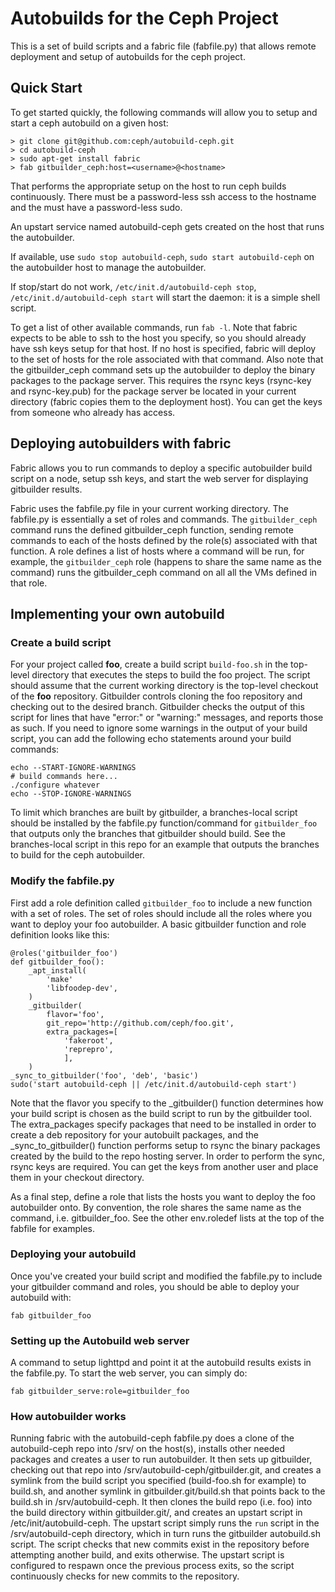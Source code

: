 # Autobuilds for the Ceph Project

This is a set of build scripts and a fabric file (fabfile.py)
that allows remote deployment and setup of autobuilds for the
ceph project.

## Quick Start

To get started quickly, the following commands will allow you to setup
and start a ceph autobuild on a given host:

	> git clone git@github.com:ceph/autobuild-ceph.git
	> cd autobuild-ceph
	> sudo apt-get install fabric
	> fab gitbuilder_ceph:host=<username>@<hostname>

That performs the appropriate setup on the host to run ceph builds
continuously. There must be a password-less ssh access to the hostname
and the <username> must have a password-less sudo.

An upstart service named autobuild-ceph gets created on the host that runs
the autobuilder. 

If available, use ``sudo stop autobuild-ceph``, ``sudo start
autobuild-ceph`` on the autobuilder host to manage the autobuilder.

If stop/start do not work, ``/etc/init.d/autobuild-ceph stop``,
``/etc/init.d/autobuild-ceph start`` will start the daemon: it is a
simple shell script.

To get a list of other available commands, run ``fab -l``.  Note
that fabric expects to be able to ssh to the host you specify, so you 
should already have ssh keys setup for that host.  If
no host is specified, fabric will deploy to the set of hosts for the role associated with
that command.  Also note that the gitbuilder\_ceph command sets up the
autobuilder to deploy the binary packages to the package server.  This
requires the rsync keys (rsync-key and rsync-key.pub) for the package
server be located in your current directory (fabric copies them to the deployment
host).  You can get the keys from someone who already has access.

## Deploying autobuilders with fabric

Fabric allows you to run commands to deploy a specific autobuilder
build script on a node, setup ssh keys, and start the web server
for displaying gitbuilder results.

Fabric uses the fabfile.py file in your current working directory.
The fabfile.py is essentially a set of roles and commands.  The
``gitbuilder_ceph`` command runs the defined gitbuilder\_ceph
function, sending remote commands to each of the hosts defined by
the role(s) associated with that function.
A role defines a list of hosts where a command will be run, for example,
the ``gitbuilder_ceph`` role (happens to share the same name as the
command) runs the gitbuilder\_ceph command on all all the VMs defined
in that role.

## Implementing your own autobuild

### Create a build script

For your project called __foo__, create a build script ``build-foo.sh``
in the top-level directory that executes the steps to build the foo project.
The script should assume that the current working directory is the top-level
checkout of the __foo__ repository.  Gitbuilder controls cloning the foo repository
and checking out to the desired branch.  Gitbuilder checks the output of this
script for lines that have "error:" or "warning:" messages, and reports those
as such.  If you need to ignore some warnings in the output of your build script,
you can add the following echo statements around your build commands:

	echo --START-IGNORE-WARNINGS
	# build commands here...
	./configure whatever
	echo --STOP-IGNORE-WARNINGS

To limit which branches are built by gitbuilder, a branches-local script should
be installed by the fabfile.py function/command for ``gitbuilder_foo`` that outputs
only the branches that gitbuilder should build.  See the branches-local script
in this repo for an example that outputs the branches to build for the ceph autobuilder.

### Modify the fabfile.py

First add a role definition called ``gitbuilder_foo`` to include a new function with a set of roles.
The set of roles should include all the roles where you want to deploy your foo autobuilder.  A
basic gitbuilder function and role definition looks like this:

	@roles('gitbuilder_foo')
	def gitbuilder_foo():
		_apt_install(
			'make'
			'libfoodep-dev',
		)
		_gitbuilder(
			flavor='foo',
			git_repo='http://github.com/ceph/foo.git',
			extra_packages=[
				'fakeroot',
				'reprepro',
				],
		)
	_sync_to_gitbuilder('foo', 'deb', 'basic')
	sudo('start autobuild-ceph || /etc/init.d/autobuild-ceph start')

Note that the flavor you specify to the \_gitbuilder() function determines how your build script
is chosen as the build script to run by the gitbuilder tool.  The extra\_packages specify packages
that need to be installed in order to create a deb repository for your autobuilt packages, and
the \_sync\_to\_gitbuilder() function performs setup to rsync the binary packages created by the build
to the repo hosting server.  In order to perform the sync, rsync keys are required.  You can get the
keys from another user and place them in your checkout directory.

As a final step, define a role that lists the hosts you want to deploy the foo autobuilder onto.  By
convention, the role shares the same name as the command, i.e. gitbuilder\_foo.  See the other env.roledef
lists at the top of the fabfile for examples.

### Deploying your autobuild

Once you've created your build script and modified the fabfile.py to include your gitbuilder command
and roles, you should be able to deploy your autobuild with:

	fab gitbuilder_foo

### Setting up the Autobuild web server

A command to setup lighttpd and point it at the autobuild results exists in the fabfile.py.  To start the web
server, you can simply do:

	fab gitbuilder_serve:role=gitbuilder_foo

### How autobuilder works

Running fabric with the autobuild-ceph fabfile.py does a clone of the autobuild-ceph repo into /srv/ on the host(s), installs
other needed packages and creates a user to run autobuilder.  It then sets up gitbuilder, checking out that
repo into /srv/autobuild-ceph/gitbuilder.git, and
creates a symlink from the build script you specified (build-foo.sh for example) to build.sh, and another symlink
in gitbuilder.git/build.sh that points back to the build.sh in /srv/autobuild-ceph.  It then clones the build repo (i.e. foo) into
the build directory within gitbuilder.git/, and creates an upstart script in /etc/init/autobuild-ceph.  The upstart script
simply runs the ``run`` script in the /srv/autobuild-ceph directory, which in turn runs the gitbuilder autobuild.sh script.
The script checks that new commits exist in the repository before attempting another build, and exits otherwise.  The upstart
script is configured to respawn once the previous process exits, so the script continuously checks for new commits to the repository.

